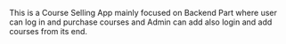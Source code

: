 This is a Course Selling App mainly focused on Backend Part where user can log in and purchase courses and Admin can add also login and add courses from its end.
